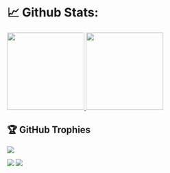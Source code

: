 # 📈 Github Stats:
<p align="left">
<a href="https://github.com/RECTY45">
  <img height="180em" src="https://github-readme-stats-eight-theta.vercel.app/api?username=RECTY45&show_icons=true&theme=algolia&include_all_commits=true&count_private=true"/>
  <img height="180em" src="https://github-readme-stats-eight-theta.vercel.app/api/top-langs/?username=RECTY45&layout=compact&langs_count=8&theme=algolia"/>
</a>
</p>

## 🏆 GitHub Trophies
![](https://github-profile-trophy.vercel.app/?username=RECTY45&theme=radical&no-frame=false&no-bg=true&margin-w=4)

![](https://camo.githubusercontent.com/f403e9c4440fd624d36d6add65470afae61d44047aaa28475c1036efeef3cd49/68747470733a2f2f636f756e742e6765746c6f6c692e636f6d2f6765742f403a73796c656e742d7379733f7468656d653d72756c653334)
<a align="left" href="https://visitcount.itsvg.in">
  <img src="https://visitcount.itsvg.in/api?id=RECTY45&label=Hello%20World&color=0&icon=1&pretty=true" />
</a>
